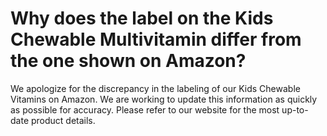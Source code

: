 # Why does the label on the Kids Chewable Multivitamin differ from the one shown on Amazon?

We apologize for the discrepancy in the labeling of our Kids Chewable Vitamins on Amazon. We are working to update this information as quickly as possible for accuracy. Please refer to our website for the most up-to-date product details.